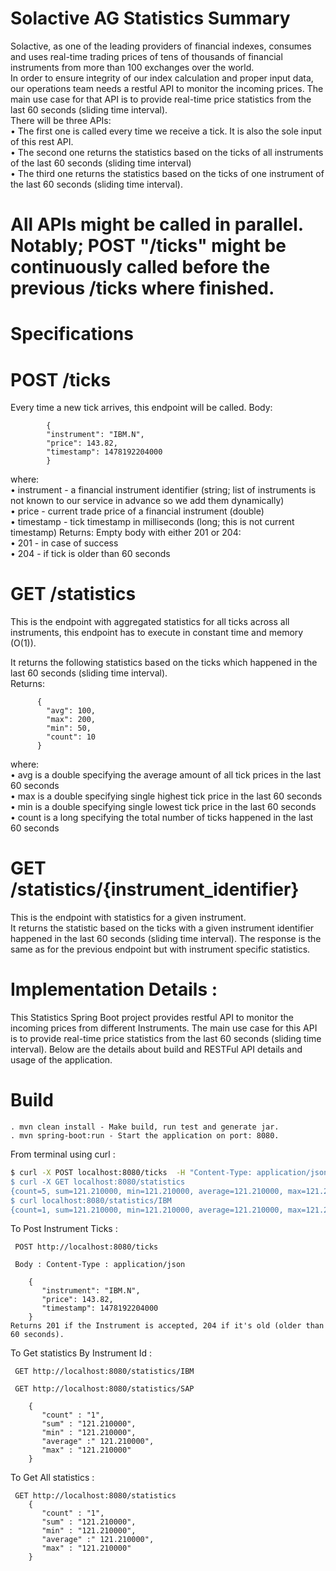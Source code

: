 # Solactive AG Statistics Summary

Solactive, as one of the leading providers of financial indexes, consumes and uses real-time trading prices  of tens of thousands of financial instruments from more than 100 exchanges over the world.  
In order to ensure integrity of our index calculation and proper input data, our operations team needs a  restful API to monitor the incoming prices. The main use case for that API is to provide real-time price  statistics from the last 60 seconds (sliding time interval).  
There will be three APIs:  
    •    The first one is called every time we receive a tick. It is also the sole input of this rest API.  
    •    The second one returns the statistics based on the ticks of all instruments of the last 60 seconds (sliding time interval)  
    •    The third one returns the statistics based on the ticks of one instrument of the last 60 seconds (sliding time interval).  

# All APIs might be called in parallel. Notably; POST "/ticks" might be continuously called before the previous /ticks where finished. 

#                                                        Specifications

  
  
# POST /ticks  
  
Every time a new tick arrives, this endpoint will be called. Body:  
    
            {    
            "instrument": "IBM.N",    
            "price": 143.82,    
            "timestamp": 1478192204000    
            }    
  
where:  
    • 	instrument - a financial instrument identifier (string; list of instruments is not known to our service in advance so we add them dynamically)  
    •    price - current trade price of a financial instrument (double)  
    • 	timestamp - tick timestamp in milliseconds (long; this is not current timestamp)  Returns: Empty body with either 201 or 204:  
    •    201 - in case of success  
    •    204 - if tick is older than 60 seconds  

#  GET /statistics  
  
This is the endpoint with aggregated statistics for all ticks across all instruments, this endpoint has to  execute in constant time and memory (O(1)).

It returns the following statistics based on the ticks which happened in the last 60 seconds (sliding time  interval).  
Returns:    
   
          {  
            "avg": 100,    
            "max": 200,    
            "min": 50,    
            "count": 10    
          }    
where:  
    •    avg is a double specifying the average amount of all tick prices in the last 60 seconds  
    •    max is a double specifying single highest tick price in the last 60 seconds  
    •    min is a double specifying single lowest tick price in the last 60 seconds  
    •    count is a long specifying the total number of ticks happened in the last 60 seconds  
    
# GET /statistics/{instrument_identifier}  
 This is the endpoint with statistics for a given instrument.  
 It returns the statistic based on the ticks with a given instrument identifier happened in the last 60 seconds  (sliding time interval). The response is the same as for the previous endpoint but with instrument specific  statistics.  
# 

#  Implementation Details : 

This Statistics Spring Boot project  provides restful API to monitor the incoming prices from different Instruments. The main use case for this API is to provide real-time price  statistics from the last 60 seconds (sliding time interval).
Below are the details about build and RESTFul API details and usage of the application.
# Build
    . mvn clean install - Make build, run test and generate jar.
    . mvn spring-boot:run - Start the application on port: 8080.

From terminal using curl :  
```sh
$ curl -X POST localhost:8080/ticks  -H "Content-Type: application/json" -d"{\"instrument\": \"IBM.N", \"price\": 143.82 ,\"timestamp\": 1478192204000}"
$ curl -X GET localhost:8080/statistics
{count=5, sum=121.210000, min=121.210000, average=121.210000, max=121.210000}
$ curl localhost:8080/statistics/IBM 
{count=1, sum=121.210000, min=121.210000, average=121.210000, max=121.210000}
```

To Post Instrument Ticks :

     POST http://localhost:8080/ticks

     Body : Content-Type : application/json

        {    
           "instrument": "IBM.N",    
           "price": 143.82,    
           "timestamp": 1478192204000    
        } 
    Returns 201 if the Instrument is accepted, 204 if it's old (older than 60 seconds).

To Get statistics By Instrument Id :

     GET http://localhost:8080/statistics/IBM
    
     GET http://localhost:8080/statistics/SAP
    
        {
           "count" : "1", 
           "sum" : "121.210000", 
           "min" : "121.210000", 
           "average" :" 121.210000", 
           "max" : "121.210000"
        }
    
 To Get All statistics :
 
     GET http://localhost:8080/statistics
        {
           "count" : "1", 
           "sum" : "121.210000", 
           "min" : "121.210000", 
           "average" :" 121.210000", 
           "max" : "121.210000"
        }

   
